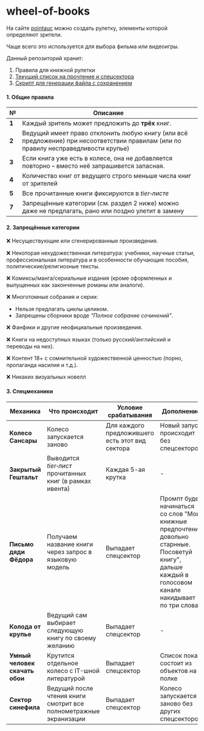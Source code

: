 # wheel-of-books
На сайте [pointauc](https://ru.pointauc.com/) можно создать рулетку, элементы которой определяют зрители.

Чаще всего это используется для выбора фильма или видеоигры.

Данный репозиторий хранит:
 1. Правила для книжной рулетки
 2. [Текущий список на прочтение и спецсектора](./books.md)
 3. [Скрипт для генерации файла с сохранением](./genSaveJson.sh)

#### **1. Общие правила**  
| № | Описание |
|---|----------|
| **1** | Каждый зритель может предложить до **трёх** книг. |
| **2** | Ведущий имеет право отклонить любую книгу (или всё предложение) при несоответствии правилам (или по правилу несправедливости крупье) |
| **3** | Если книга уже есть в колесе, она не добавляется повторно – вместо неё запрашивется запасная. |
| **4** | Количество книг от ведущего строго меньше числа книг от зрителей |
| **5** | Все прочитанные книги фиксируются в *tier‑листе* |
| **7** | Запрещённые категории (см. раздел 2 ниже) можно даже не предлагать, рано или поздно улетит в замену |

#### **2. Запрещённые категории**  
❌ Несуществующие или сгенерированные произведения.  

❌ Некоторая нехудожественная литература: учебники, научные статьи, профессиональная литература и в особенности обучающие пособия, политические/религиозные тексты.

❌ Комиксы/манга/сериальные издания (кроме оформленных и выпущенных как законченные романы или аналоги).

❌ Многотомные собрания и серии:
  - Нельзя предлагать циклы целиком.  
  - Запрещены сборники вроде *"Полное собрание сочинений"*.

❌ Фанфики и другие неофициальные произведения.  

❌ Книги на недоступных языках (только русский/английский и переводы на них).  

❌ Контент 18+ с сомнительной художественной ценностью (порно, пропаганда насилия и т.д.).
 
❌ Никаких визуальных новелл

#### **3. Спецмеханики** 
| Механика | Что происходит | Условие срабатывания | Дополнение |
|----------|-----------------|-------------------|-------------------|
| **Колесо Сансары** | Колесо запускается заново | Для каждого предложившего есть этот вид сектора | Новый запуск происходит без спецсекторов |
| **Закрытый Гештальт** | Выводится *tier‑лист* прочитанных книг (в рамках ивента) | Каждая 5-ая крутка |-|
| **Письмо дяди Фёдора** | Получаем название книги через запрос в языковую модель | Выпадает спецсектор | Промпт будет начинаться со слов "Мои книжные предпочтения довольно старнные. Посоветуй книгу", дальше каждый в голосовом канале накидывает по три слова |
| **Колода от крупье** | Ведущий сам выбирает следующую книгу по своему желанию | Выпадает спецсектор |-|
| **Умный человек скачать обои** | Крутится отдельное колесо с IT-шной литературой | Выпадает спецсектор | Список пока состоит из объектов на полке |
| **Сектор синефила** | Ведущий после чтения книги смотрит все полнометражные экранизации | Выпадает спецсектор | Колесо запускается заново без других спецсекторов |

